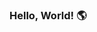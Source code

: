 ### Hello, World! 🌎 

<!--
<img src="https://raw.githubusercontent.com/MicaelliMedeiros/micaellimedeiros/master/image/computer-illustration.png" min-width="400px" max-width="400px" width="400px" align="right" alt="Computador iuriCode">

  <p align="left"> 
  <h3>Olá, me chamo <strong>Cassiano Silva!</strong></h3>
  <p><strong>Formação:</strong> Ensino médio completo, Introdução à computação - Alfamídia (200 horas) e atualmente estou cursando desenvolvimento Full-Stack
com a Growdev!</p>
  <p><strong>Experiências profissionais:</strong> Jovem aprendiz - Elétrica Residencial, assistente de produção.</p>
  <p><strong>Estudando atualmente:</strong>
  
  
</p>

<p align="left">
  📘 <strong>Linguagens</strong>: <img src= https://img.shields.io/badge/HTML5-E34F26?style=for-the-badge&logo=html5&logoColor=white /> <img src= https://img.shields.io/badge/CSS3-1572B6?style=for-the-badge&logo=css3&logoColor=white /> <img src= https://img.shields.io/badge/JavaScript-323330?style=for-the-badge&logo=javascript&logoColor=F7DF1E /> <img src=https://img.shields.io/badge/PHP-777BB4?style=for-the-badge&logo=php&logoColor=white /> <img src= https://img.shields.io/badge/Git-E34F26?style=for-the-badge&logo=git&logoColor=white /> <img src= https://img.shields.io/badge/Bootstrap-563D7C?style=for-the-badge&logo=bootstrap&logoColor=white
 />

</p>

<p align="left">
  💼 <strong>Ferramentas</strong>: <img src=https://img.shields.io/badge/Windows-017AD7?style=for-the-badge&logo=windows&logoColor=white />
</p>

<p align="left">
  📫 <strong>Contatos</strong>: ⤵️
</p>

<p align="left">
  <a href="mailto:silva11.cassiano@gmail.com" alt="Gmail">
  <img src="https://img.shields.io/badge/-Gmail-FF0000?style=flat-square&labelColor=FF0000&logo=gmail&logoColor=white&link=LINK-DO-SEU-EMAIL" /></a>

  <a href="https://www.linkedin.com/in/cassiano-silva-51469b240/" alt="Linkedin">
  <img src="https://img.shields.io/badge/-Linkedin-0e76a8?style=flat-square&logo=Linkedin&logoColor=white&link=LINK-DO-SEU-LINKEDIN" /></a>

  <a href="https://api.whatsapp.com/send?phone=5551984551871&text=Ol%C3%A1%2C%20vi%20seu%20perfil%20no%20Github!" alt="WhatsApp">
  <img src="https://img.shields.io/badge/-WhatsApp-25d366?style=flat-square&labelColor=25d366&logo=whatsapp&logoColor=white&link=API-DO-SEU-WHATSAPP"/></a>

  <a href="https://www.instagram.com/silva.cassiano/" alt="Instagram">
  <img src="https://img.shields.io/badge/-Instagram-DF0174?style=flat-square&labelColor=DF0174&logo=instagram&logoColor=white&link=LINK-DO-SEU-INSTAGRAM"/></a>
</p>
-->

<!--
**cassianosilvaa/cassianosilvaa** is a ✨ _special_ ✨ repository because its `README.md` (this file) appears on your GitHub profile.


Here are some ideas to get you started:

- 🔭 I’m currently working on ...
- 🌱 I’m currently learning ...
- 👯 I’m looking to collaborate on ...
- 🤔 I’m looking for help with ...
- 💬 Ask me about ...
- 📫 How to reach me: ...
- 😄 Pronouns: ...
- ⚡ Fun fact: ...
-->
